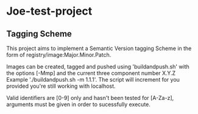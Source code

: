 # Joe-test-project

## Tagging Scheme

This project aims to implement a Semantic Version tagging Scheme in the form of registry/image:Major.Minor.Patch.

Images can be created, tagged and pushed using 'buildandpush.sh' with the options [-Mmp] and the current three component number X.Y.Z Example './buildandpush.sh -m 1.1.1'. The script will increment for you provided you're still working with localhost.

Valid identifiers are [0-9] only and hasn't been tested for [A-Za-z], arguments must be given in order to sucessfully execute.
